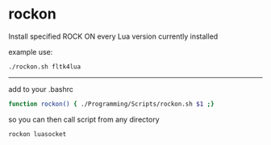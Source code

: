 # rockon
Install specified ROCK ON every Lua version currently installed  

example use:  

    ./rockon.sh fltk4lua

---

add to your .bashrc  

```sh
function rockon() { ./Programming/Scripts/rockon.sh $1 ;}
```

so you can then call script from any directory  

    rockon luasocket
